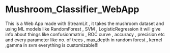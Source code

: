# Mushroom_Classifier_WebApp

This is a Web App made with StreamLit , it takes the mushroom dataset and using ML models like RandomForest , SVM , LogisticRegression it will give info about things like confusionmatrix , ROC curve , accuracy , precision etc and every parameter like no. of trees , max_depth in random forest , kernel ,gamma in svm everything is customizable!!!
